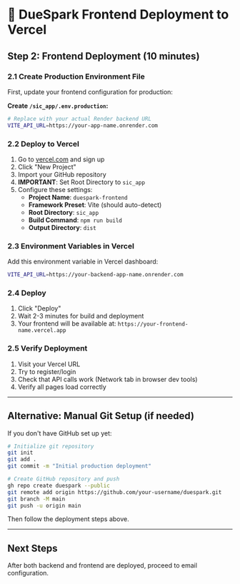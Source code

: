 # 🎯 DueSpark Frontend Deployment to Vercel

## Step 2: Frontend Deployment (10 minutes)

### 2.1 Create Production Environment File
First, update your frontend configuration for production:

**Create `/sic_app/.env.production`:**
```bash
# Replace with your actual Render backend URL
VITE_API_URL=https://your-app-name.onrender.com
```

### 2.2 Deploy to Vercel
1. Go to [vercel.com](https://vercel.com) and sign up
2. Click "New Project"
3. Import your GitHub repository
4. **IMPORTANT**: Set Root Directory to `sic_app`
5. Configure these settings:
   - **Project Name**: `duespark-frontend`
   - **Framework Preset**: Vite (should auto-detect)
   - **Root Directory**: `sic_app`
   - **Build Command**: `npm run build`
   - **Output Directory**: `dist`

### 2.3 Environment Variables in Vercel
Add this environment variable in Vercel dashboard:
```bash
VITE_API_URL=https://your-backend-app-name.onrender.com
```

### 2.4 Deploy
1. Click "Deploy"
2. Wait 2-3 minutes for build and deployment
3. Your frontend will be available at: `https://your-frontend-name.vercel.app`

### 2.5 Verify Deployment
1. Visit your Vercel URL
2. Try to register/login
3. Check that API calls work (Network tab in browser dev tools)
4. Verify all pages load correctly

---

## Alternative: Manual Git Setup (if needed)

If you don't have GitHub set up yet:

```bash
# Initialize git repository
git init
git add .
git commit -m "Initial production deployment"

# Create GitHub repository and push
gh repo create duespark --public
git remote add origin https://github.com/your-username/duespark.git
git branch -M main
git push -u origin main
```

Then follow the deployment steps above.

---

## Next Steps
After both backend and frontend are deployed, proceed to email configuration.